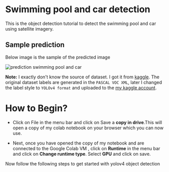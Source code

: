 # Swimming pool and car detection

This is the object detection tutorial to detect the swimming pool and car using satellite imagery. 

## Sample prediction

Below image is the sample of the predicted image

![prediction swimming pool and car](https://github.com/iamtekson/satellite-imagery-deep-learning/blob/main/object-detection/img/predictions.jpg)

**Note:** I exactly don't know the source of dataset. I got it from [kaggle](https://www.kaggle.com/datasets/kbhartiya83/swimming-pool-and-car-detection). The original dataset labels are generated in the `PASCAL VOC XML`, later I changed the label style to `YOLOv4 format` and uploaded to the [my kaggle account](https://www.kaggle.com/datasets/tekbahadurkshetri/car-and-swimming-pool-satellite-imagery).

# How to Begin?

- Click on File in the menu bar and click on Save a __copy in drive__.This will open a copy of my colab notebook on your browser which you can now use.

- Next, once you have opened the copy of my notebook and are connected to the Google Colab VM , click on __Runtime__ in the menu bar and click on __Change runtime type__. Select __GPU__ and click on save.

Now follow the following steps to get started with yolov4 object detection
